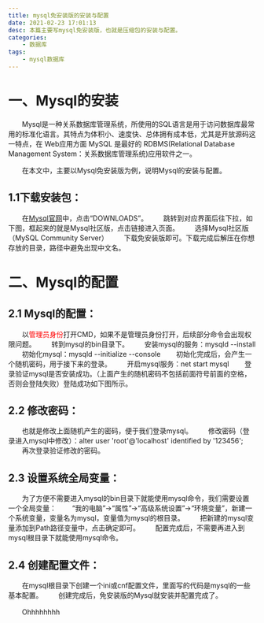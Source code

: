 ```yaml
---
title: mysql免安装版的安装与配置
date: 2021-02-23 17:01:13
desc: 本篇主要写mysql免安装版，也就是压缩包的安装与配置。
categories:
	- 数据库
tags:
	- mysql数据库
---
```

# 一、Mysql的安装

　　Mysql是一种关系数据库管理系统，所使用的SQL语言是用于访问数据库最常用的标准化语言。其特点为体积小、速度快、总体拥有成本低，尤其是开放源码这一特点，在 Web应用方面 MySQL 是最好的 RDBMS(Relational Database Management System：关系数据库管理系统)应用软件之一。

　　在本文中，主要以Mysql免安装版为例，说明Mysql的安装与配置。

## 1.1下载安装包：

　　在[Mysql官网](https://www.mysql.com/)中，点击“DOWNLOADS”。
　　跳转到对应界面后往下拉，如下图，框起来的就是Mysql社区版，点击链接进入页面。
　　选择Mysql社区版（MySQL Community Server）
　　下载免安装版即可。下载完成后解压在你想存放的目录，路径中避免出现中文名。

# 二、Mysql的配置

## 2.1 Mysql的配置：

　　以<span style="color:red;">管理员身份</span>打开CMD，如果不是管理员身份打开，后续部分命令会出现权限问题。
　　转到mysql的bin目录下。
　　安装mysql的服务：mysqld --install
　　初始化mysql：mysqld --initialize --console
　　初始化完成后，会产生一个随机密码，用于接下来的登录。
　　开启mysql服务：net start mysql
　　登录验证mysql是否安装成功。（上面产生的随机密码不包括前面符号前面的空格，否则会登陆失败）登陆成功如下图所示。

## 2.2 修改密码：

　　也就是修改上面随机产生的密码，便于我们登录mysql。
　　修改密码（登录进入mysql中修改）：alter user 'root'@'localhost' identified by '123456';
　　再次登录验证修改的密码。

## 2.3 设置系统全局变量：

　　为了方便不需要进入mysql的bin目录下就能使用mysql命令，我们需要设置一个全局变量：
　　“我的电脑”->“属性”->“高级系统设置”->“环境变量”，新建一个系统变量，变量名为mysql，变量值为mysql的根目录。
　　把新建的mysql变量添加到Path路径变量中，点击确定即可。
　　配置完成后，不需要再进入到mysql根目录下就能使用mysql命令。

## 2.4 创建配置文件：

　　在mysql根目录下创建一个ini或cnf配置文件，里面写的代码是mysql的一些基本配置。
　　创建完成后，免安装版的Mysql就安装并配置完成了。

　　<span class="hideWord">Ohhhhhhhh</span>